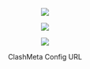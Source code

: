 <p align="center">
  <img src="https://user-images.githubusercontent.com/76937659/153705486-44e6c1b2-74fa-4d44-be1c-36c8fdb83331.gif"/>
</p>

<p align="center">
  <img src="https://user-images.githubusercontent.com/118822347/211564131-57bec235-3bc7-4c79-85ae-0e5d8c1c55af.gif"/>
</p>

<p align="center">
  <img src="https://user-images.githubusercontent.com/76937659/153705486-44e6c1b2-74fa-4d44-be1c-36c8fdb83331.gif"/>
</p>

<p align="center">
ClashMeta Config URL
</p>

